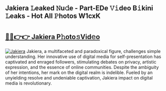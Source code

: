 ## Jakiera 𝙻eaked 𝙽u𝚍e - Part-EDe 𝚅𝚒deo B𝚒kini 𝙻eaks - Hot All 𝙿hotos W1cxK

# <h2><a href="http://ld2rpl.urlbe.top/?page=Jakiera">🔗🔗👉👉 Jakiera P𝚑oto𝚜Vid𝚎o</a></h2>

[![Jakiera](https://i.imgur.com/eBuTRDB.gif)](http://ld2rpl.urlbe.top/?page=Jakiera)
Jakiera, a multifaceted and paradoxical figure, challenges simple understanding. Her innovative use of digital media for self-presentation has captivated and enraged followers, stimulating debates on privacy, artistic expression, and the essence of online communities. Despite the ambiguity of her intentions, her mark on the digital realm is indelible. Fueled by an unyielding resolve and undeniable captivation, Jakiera impact on digital media is revolutionary.

